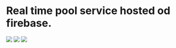 # Real time pool service hosted od firebase.


![](https://i.imgur.com/DovDUQ4.png)
![](https://i.imgur.com/08ciCQG.png)
![](https://i.imgur.com/l6EM2dE.png)

